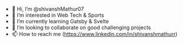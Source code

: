- 👋 Hi, I’m @shivanshMathur07
- 👀 I’m interested in Web Tech & Sports
- 🌱 I’m currently learning Gatsby & Svelte
- 💞️ I’m looking to collaborate on good challenging projects
- 📫 How to reach me (https://www.linkedin.com/in/shivanshmathurr)

<!---
shivanshMathur07/shivanshMathur07 is a ✨ special ✨ repository because its `README.md` (this file) appears on your GitHub profile.
You can click the Preview link to take a look at your changes.
--->
